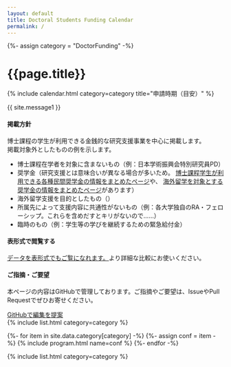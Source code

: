 ```yaml
---
layout: default
title: Doctoral Students Funding Calendar
permalink: /
---
```


{%- assign category = "DoctorFunding" -%}

<div class="container bg-white rounded p-4">
  <div class="row justify-content-center">
    <h1 class="display-4 text-center mt-3 mb-2">
      {{page.title}}
    </h1>
  </div>
</div>

<!-- Calendars in Category -->
{% include calendar.html category=category title="申請時期（目安）" %}

<div class="container bg-white rounded mt-5 mb-10 pt-3 pb-3">
  <div class="row justify-content-center">
    <div class="col-9 p-3">
      <p class="text-center">
        {{ site.message1 }}
      </p>
      <h4 class="text-center">掲載方針</h4>
      <p>
        博士課程の学生が利用できる金銭的な研究支援事業を中心に掲載します。<br>
        掲載対象外としたものの例を示します。
        <ul>
          <li>博士課程在学者を対象に含まないもの（例：日本学術振興会特別研究員PD）</li>
          <li>
            奨学金（研究支援とは意味合いが異なる場合が多いため。
            <a href="https://washimaru-univ.com/minkankyufu-d-2022/" target="_blank" rel="noopener noreferrer">
            博士課程学生が利用できる各種民間奨学金の情報をまとめたページ</a>や、
            <a href="https://xplane.jp/application-prep-scholarship-list/" target="_blank" rel="noopener noreferrer">
            海外留学を対象とする奨学金の情報をまとめたページ</a>があります）
          </li>
          <li>海外留学支援を目的としたもの（）</li>
          <li>所属先によって支援内容に共通性がないもの（例：各大学独自のRA・フェローシップ。これらを含めだすとキリがないので……）</li>
          <li>臨時のもの（例：学生等の学びを継続するための緊急給付金）</li>
        </ul>
      </p>
      <h4 class="text-center">表形式で閲覧する</h4>
      <p>
          <a href="{{site.baseurl}}/table">データを表形式でもご覧になれます。</a>より詳細な比較にお使いください。
      </p>
      <h4 class="text-center">ご指摘・ご要望</h4>
      <p>
        本ページの内容はGitHubで管理しております。ご指摘やご要望は、IssueやPull Requestでぜひお寄せください。
      </p>
      <a href="https://github.com/kn1cht/doctor-funding-calendar/issues" class="btn btn-light" target="_blank" rel="noopener noreferrer">
        <i class="fab fa-github" aria-hidden="true"></i>
        GitHubで編集を提案
      </a>
    </div>
  </div>
</div>

<div class="container bg-white rounded mt-5 mb-10 p-4">
  <div class="row justify-content-center">
    <div class="col-9 text-center p-3">
      {% include list.html category=category %}
    </div>
  </div>
</div>

<!-- Funding Program Information with submission dates -->
{%- for item in site.data.category[category] -%}
{%- assign conf = item -%}
{% include program.html name=conf %}
{%- endfor -%}

<div class="container bg-white rounded p-4 mb-4">
  <div class="row justify-content-center">
    <div class="col-9 text-center p-3">
      {% include list.html category=category %}
    </div>
  </div>
</div>
